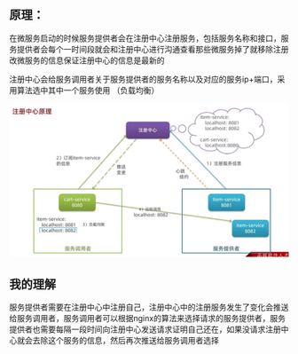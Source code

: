 ## 原理：

在微服务启动的时候服务提供者会在注册中心注册服务，包括服务名称和接口，服务提供者会每个一时间段就会和注册中心进行沟通查看那些微服务掉了就移除注册改微服务的信息保证注册中心的信息是最新的

注册中心会给服务调用者关于服务提供者的服务名称以及对应的服务ip+端口，采用算法选中其中一个服务使用 （负载均衡）

<img src="./img/QQ截图20240527141818.jpg" alt="Alt" />

## 我的理解

服务提供者需要在注册中心中注册自己，注册中心中的注册服务发生了变化会推送给服务调用者，服务调用者可以根据nginx的算法来选择请求的服务提供者，服务提供者也需要每隔一段时间向注册中心发送请求证明自己还在，如果没请求注册中心就会去除这个服务的信息，然后再次推送给服务调用者选择

